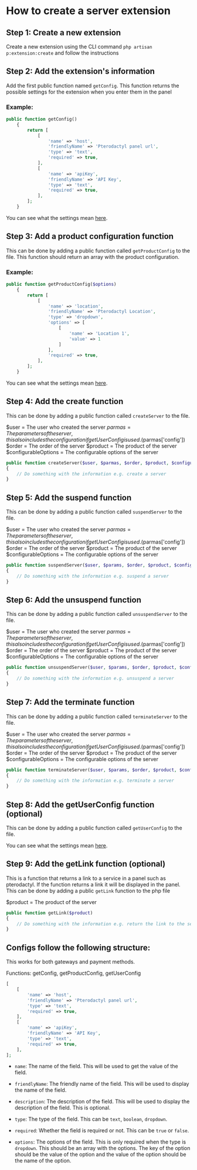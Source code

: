 # How to create a server extension

## Step 1: Create a new extension
Create a new extension using the CLI command `php artisan p:extension:create` and follow the instructions

## Step 2: Add the extension's information
Add the first public function named `getConfig`. This function returns the possible settings for the extension when you enter them in the panel

### Example:
```php
public function getConfig()
    {
        return [
            [
                'name' => 'host',
                'friendlyName' => 'Pterodactyl panel url',
                'type' => 'text',
                'required' => true,
            ],
            [
                'name' => 'apiKey',
                'friendlyName' => 'API Key',
                'type' => 'text',
                'required' => true,
            ],
        ];
    }
```

You can see what the settings mean [here](#configs-follow-the-following-structure).

## Step 3: Add a product configuration function
This can be done by adding a public function called `getProductConfig` to the file. This function should return an array with the product configuration.

### Example:
```php
public function getProductConfig($options)
    {
        return [
            [
                'name' => 'location',
                'friendlyName' => 'Pterodactyl Location',
                'type' => 'dropdown',
                'options' => [
                    [
                        'name' => 'Location 1',
                        'value' => 1
                    ]
                ],
                'required' => true,
            ],
        ];
    }
```

You can see what the settings mean [here](#configs-follow-the-following-structure).

## Step 4: Add the create function
This can be done by adding a public function called `createServer` to the file.

$user = The user who created the server
$parmas = The parameters of the server, this also includes the configuration if getUserConfig is used. ($parmas['config'])
$order = The order of the server
$product = The product of the server
$configurableOptions = The configurable options of the server

```php
public function createServer($user, $parmas, $order, $product, $configurableOptions)
{
    // Do something with the information e.g. create a server
}
```

## Step 5: Add the suspend function
This can be done by adding a public function called `suspendServer` to the file.

$user = The user who created the server
$parmas = The parameters of the server, this also includes the configuration if getUserConfig is used. ($parmas['config'])
$order = The order of the server
$product = The product of the server
$configurableOptions = The configurable options of the server


```php
public function suspendServer($user, $params, $order, $product, $configurableOptions)
{
    // Do something with the information e.g. suspend a server
}
```

## Step 6: Add the unsuspend function
This can be done by adding a public function called `unsuspendServer` to the file.

$user = The user who created the server
$parmas = The parameters of the server, this also includes the configuration if getUserConfig is used. ($parmas['config'])
$order = The order of the server
$product = The product of the server
$configurableOptions = The configurable options of the server


```php
public function unsuspendServer($user, $params, $order, $product, $configurableOptions)
{
    // Do something with the information e.g. unsuspend a server
}
```

## Step 7: Add the terminate function
This can be done by adding a public function called `terminateServer` to the file.

$user = The user who created the server
$parmas = The parameters of the server, this also includes the configuration if getUserConfig is used. ($parmas['config'])
$order = The order of the server
$product = The product of the server
$configurableOptions = The configurable options of the server

```php
public function terminateServer($user, $params, $order, $product, $configurableOptions)
{
    // Do something with the information e.g. terminate a server
}
```

## Step 8: Add the getUserConfig function (optional)

This can be done by adding a public function called `getUserConfig` to the file.

You can see what the settings mean [here](#configs-follow-the-following-structure).

## Step 9: Add the getLink function (optional)

This is a function that returns a link to a service in a panel such as pterodactyl. If the function returns a link it will be displayed in the panel. This can be done by adding a public `getLink` function to the php file

$product = The product of the server

```php
public function getLink($product)
{
    // Do something with the information e.g. return the link to the server
}
```

## Configs follow the following structure:

This works for both gateways and payment methods. 

Functions: getConfig, getProductConfig, getUserConfig

```php
[
    [
        'name' => 'host',
        'friendlyName' => 'Pterodactyl panel url',
        'type' => 'text',
        'required' => true,
    ],
    [
        'name' => 'apiKey',
        'friendlyName' => 'API Key',
        'type' => 'text',
        'required' => true,
    ],
];
```

- `name`: The name of the field. This will be used to get the value of the field.
- `friendlyName`: The friendly name of the field. This will be used to display the name of the field.
- `description`: The description of the field. This will be used to display the description of the field. This is optional.
- `type`: The type of the field. This can be `text`, `boolean`, `dropdown`.
- `required`: Whether the field is required or not. This can be `true` or `false`.

- `options`: The options of the field. This is only required when the type is `dropdown`. This should be an array with the options. The key of the option should be the value of the option and the value of the option should be the name of the option.

